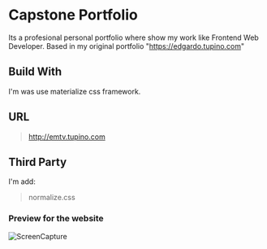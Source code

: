 # Capstone Portfolio

Its a profesional personal portfolio where show my work like Frontend Web Developer. Based in my original portfolio "https://edgardo.tupino.com"

## Build With

I'm was use materialize css framework.

## URL

> http://emtv.tupino.com

## Third Party

I'm add: 
> normalize.css


### Preview for the website

![ScreenCapture](https://drive.google.com/uc?export=view&id=18OIJXnAQzeJxUMqh3pFFuw2MgbyNZbHr)
